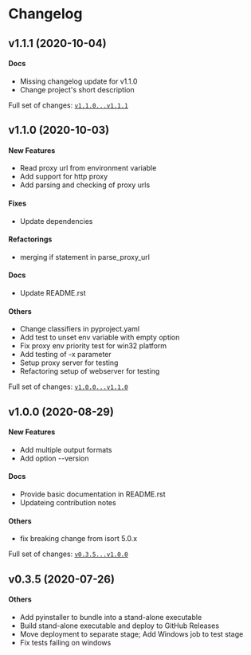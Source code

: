# Changelog

## v1.1.1 (2020-10-04)

#### Docs

* Missing changelog update for v1.1.0
* Change project's short description

Full set of changes: [`v1.1.0...v1.1.1`](https://github.com/stdtom/ssl_certinfo/compare/v1.1.0...v1.1.1)

## v1.1.0 (2020-10-03)

#### New Features

* Read proxy url from environment variable
* Add support for http proxy
* Add parsing and checking of proxy urls
#### Fixes

* Update dependencies
#### Refactorings

* merging if statement in parse_proxy_url
#### Docs

* Update README.rst
#### Others

* Change classifiers in pyproject.yaml
* Add test to unset env variable with empty option
* Fix proxy env priority test for win32 platform
* Add  testing of -x parameter
* Setup proxy server for testing
* Refactoring setup of webserver for testing

Full set of changes: [`v1.0.0...v1.1.0`](https://github.com/stdtom/ssl_certinfo/compare/v1.0.0...v1.1.0)

## v1.0.0 (2020-08-29)

#### New Features

* Add multiple output formats
* Add option --version
#### Docs

* Provide basic documentation in README.rst
* Updateing contribution notes
#### Others

* fix breaking change from isort 5.0.x

Full set of changes: [`v0.3.5...v1.0.0`](https://github.com/stdtom/ssl_certinfo/compare/v0.3.5...v1.0.0)

## v0.3.5 (2020-07-26)

#### Others

* Add pyinstaller to bundle into a stand-alone executable
* Build stand-alone executable and deploy to GitHub Releases
* Move deployment to separate stage; Add Windows job to test stage
* Fix tests failing on windows
